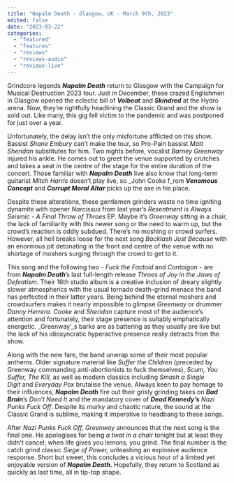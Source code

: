 ```yaml
---
title: "Napalm Death - Glasgow, UK - March 9th, 2023"
edited: false
date: "2023-03-22"
categories:
  - "featured"
  - "features"
  - "reviews"
  - "reviews-audio"
  - "reviews-live"
---
```


Grindcore legends _**Napalm Death**_ return to Glasgow with the Campaign for Musical Destruction 2023 tour. Just in December, these crazed Englishmen in Glasgow opened the eclectic bill of **_Volbeat_** and _**Skindred**_ at the Hydro arena. Now, they’re rightfully headlining the Classic Grand and the show is sold out. Like many, this gig fell victim to the pandemic and was postponed for just over a year. 

Unfortunately, the delay isn’t the only misfortune afflicted on this show. Bassist _Shane Embury_ can’t make the tour, so Pro-Pain bassist _Matt Sheridan_ substitutes for him. Two nights before, vocalist _Barney Greenway_ injured his ankle. He comes out to greet the venue supported by crutches and takes a seat in the centre of the stage for the entire duration of the concert. Those familiar with _**Napalm Death**_ live also know that long-term guitarist _Mitch Harris_ doesn’t play live, so _John Cooke f_rom _**Venomous Concept**_ and **_Corrupt Moral Altar_** picks up the axe in his place.

Despite these alterations, these gentlemen grinders waste no time igniting dynamite with opener _Narcissus_ from last year’s _Resentment is Always Seismic - A Final Throw of Throes_ EP. Maybe it’s _Greenway_ sitting in a chair, the lack of familiarity with this newer song or the need to warm up, but the crowd’s reaction is oddly subdued. There’s no moshing or crowd surfers. However, all hell breaks loose for the next song _Backlash Just Because_ with an enormous pit detonating in the front and centre of the venue with no shortage of moshers surging through the crowd to get to it. 

This song and the following two - _Fuck the Factoid_ and _Contaigon_ - are from **_Napalm Death_**’s last full-length release _Throes of Joy in the Jaws of Defeatism_. Their 16th studio album is a creative inclusion of dreary slightly slower atmospherics with the usual tornado death-grind menace the band has perfected in their latter years. Being behind the eternal moshers and crowdsurfers makes it nearly impossible to glimpse _Greenway_ or drummer _Danny Herrera._ _Cooke_ and _Sheridan_ capture most of the audience’s attention and fortunately, their stage presence is suitably emphatically energetic. _Greenway’_s barks are as battering as they usually are live but the lack of his idiosyncratic hyperactive presence really detracts from the show.

Along with the new fare, the band unwrap some of their most popular anthems. Older signature material like _Suffer the Children_ (preceded by Greenway commanding anti-abortionists to fuck themselves), _Scum, You Suffer, The Kill,_ as well as modern classics including _Smash a Single Digit_ and _Everyday Pox_ brutalise the venue. Always keen to pay homage to their influences, _**Napalm Death**_ fire out their grisly grinding takes on _**Bad Brain**_’s _Don’t Need It_ and the mandatory cover of _**Dead Kennedy’s**_ _Nazi Punks Fuck Off_. Despite its murky and chaotic nature, the sound at the Classic Grand is sublime, making it imperative to headbang to these songs.

After _Nazi Punks Fuck Off,_ _Greenway_ announces that the next song is the final one. He apologises for being _a twat in a chair_ tonight but at least they didn’t cancel; when life gives you lemons, you grind. The final number is the catch grind classic _Siege of Power,_ unleashing an explosive audience response. Short but sweet, this concludes a vicious hour of a limited yet enjoyable version of _**Napalm Death.**_ Hopefully, they return to Scotland as quickly as last time, all in tip-top shape.
